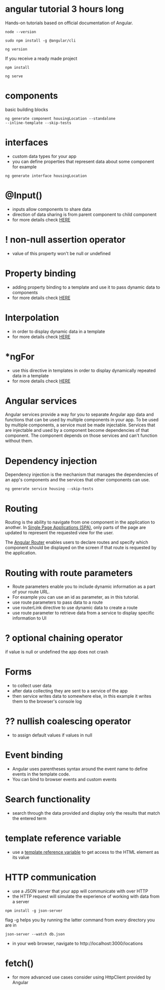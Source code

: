 # angular tutorial 3 hours long

Hands-on tutorials based on official documentation of Angular.

<code>node --version</code>

<code>sudo npm install -g @angular/cli</code>

<code>ng version</code>

If you receive a ready made project

<code>npm install</code>

<code>ng serve</code>

# components

basic building blocks

<code>ng generate component housingLocation --standalone --inline-template --skip-tests </code>

# interfaces

- custom data types for your app
- you can define properties that represent data about some component for example

<code>ng generate interface housingLocation</code>

# @Input()

- inputs allow components to share data
- direction of data sharing is from parent component to child component
- for more details check <a href="https://angular.io/guide/inputs-outputs">HERE</a>

# ! non-null assertion operator

- value of this property won't be null or undefined

# Property binding

- adding property binding to a template and use it to pass dynamic data to components
- for more details check <a href="https://angular.io/guide/property-binding">HERE</a>

# Interpolation

- in order to display dynamic data in a template
- for more details check <a href="https://angular.io/guide/interpolation">HERE</a>

# \*ngFor

- use this directive in templates in order to display dynamically repeated data in a template
- for more details check <a href="https://angular.io/guide/built-in-directives#ngFor">HERE</a>

# Angular services

Angular services provide a way for you to separate Angular app data and functions that can be used by multiple components in your app. To be used by multiple components, a service must be made injectable. Services that are injectable and used by a component become dependencies of that component. The component depends on those services and can't function without them.

# Dependency injection

Dependency injection is the mechanism that manages the dependencies of an app's components and the services that other components can use.

<code>ng generate service housing --skip-tests</code>

# Routing

Routing is the ability to navigate from one component in the application to another. In <a href="https://angular.io/guide/router-tutorial#using-angular-routes-in-a-single-page-application">Single Page Applications (SPA)</a>, only parts of the page are updated to represent the requested view for the user.

The <a href="https://angular.io/guide/router-tutorial">Angular Router</a> enables users to declare routes and specify which component should be displayed on the screen if that route is requested by the application.

# Routing with route parameters

- Route parameters enable you to include dynamic information as a part of your route URL.
- For example you can use an id as parameter, as in this tutorial.
- use route parameters to pass data to a route
- use routerLink directive to use dynamic data to create a route
- use route parameter to retrieve data from a service to display specific information to UI

# ? optional chaining operator

if value is null or undefined the app does not crash

# Forms

- to collect user data
- after data collecting they are sent to a service of the app
- then service writes data to somewhere else, in this example it writes them to the browser's console log

# ?? nullish coalescing operator

- to assign default values if values in null

# Event binding

- Angular uses parentheses syntax around the event name to define events in the template code.
- You can bind to browser events and custom events

# Search functionality

- search through the data provided and display only the results that match the entered term

# template reference variable

- use a <a href="https://angular.io/guide/template-reference-variables">template reference variable</a> to get access to the HTML element as its value

# HTTP communication

- use a JSON server that your app will communicate with over HTTP
- the HTTP request will simulate the experience of working with data from a server

<code>npm install -g json-server</code>

flag -g helps you by running the latter command from every directory you are in

<code>json-server --watch db.json</code>

- in your web browser, navigate to http://localhost:3000/locations

# fetch()

- for more advanced use cases consider using HttpClient provided by Angular

